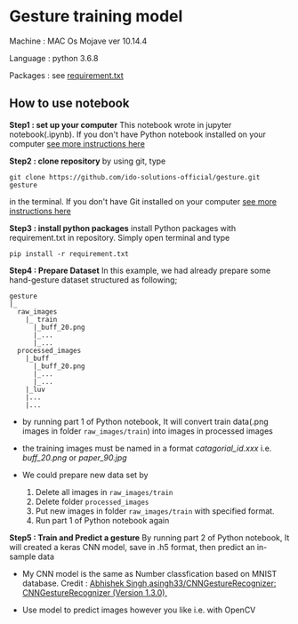# Gesture training model
Machine : MAC Os Mojave ver 10.14.4

Language : python 3.6.8

Packages : see <a href="https://github.com/ido-solutions-official/gesture/blob/master/requirement.txt">requirement.txt</a>
## How to use notebook
**Step1 : set up your computer**
This notebook wrote in jupyter notebook(.ipynb). If you don't have Python notebook installed on your computer <a href="https://github.com/ido-solutions-official/index/wiki">see more instructions here</a>

**Step2 : clone repository**
by using git, type 

`git clone https://github.com/ido-solutions-official/gesture.git gesture`

in the terminal. If you don't have Git installed on your computer <a href="https://git-scm.com/downloads">see more instructions here</a>

**Step3 : install python packages**
install Python packages with requirement.txt in repository. Simply open terminal and type

`pip install -r requirement.txt`


**Step4 : Prepare Dataset**
In this example, we had already prepare some hand-gesture dataset structured as following;
```
gesture
|_
  raw_images
    |_ train
      |_buff_20.png
      |_...
      |_...
  processed_images
    |_buff
      |_buff_20.png
      |_...
      |_...
    |_luv
    |...
    |...

```
* by running part 1 of Python notebook, It will convert train data(.png images in folder `raw_images/train`) into images in processed images

* the training images must be named in a format *catagorial_id.xxx* i.e. _buff_20.png_ or _paper_90.jpg_

* We could prepare new data set by 
  1. Delete all images in `raw_images/train`
  2. Delete folder `processed_images`
  3. Put new images in folder `raw_images/train` with specified format.
  4. Run part 1 of Python notebook again
  
**Step5 : Train and Predict a gesture**
By running part 2 of Python notebook, It will created a keras CNN model, save in .h5 format, then predict an in-sample data

* My CNN model is the same as Number classfication based on MNIST database. Credit : <a href="https://github.com/asingh33/CNNGestureRecognizer#cnn-model-used">Abhishek Singh,asingh33/CNNGestureRecognizer: CNNGestureRecognizer (Version 1.3.0),</a>


* Use model to predict images however you like i.e. with OpenCV
